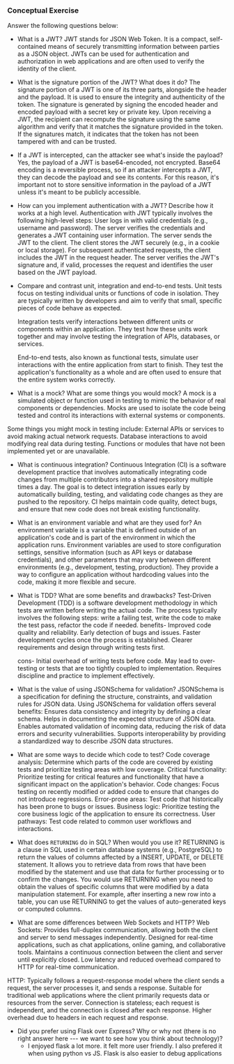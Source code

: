### Conceptual Exercise

Answer the following questions below:

- What is a JWT?
  JWT stands for JSON Web Token. It is a compact, self-contained means of securely transmitting information between parties as a JSON object. JWTs can be used for authentication and authorization in web applications and are often used to verify the identity of the client.


- What is the signature portion of the JWT?  What does it do?
  The signature portion of a JWT is one of its three parts, alongside the header and the payload. It is used to ensure the integrity and authenticity of the token. The signature is generated by signing the encoded header and encoded payload with a secret key or private key. Upon receiving a JWT, the recipient can recompute the signature using the same algorithm and verify that it matches the signature provided in the token. If the signatures match, it indicates that the token has not been tampered with and can be trusted.


- If a JWT is intercepted, can the attacker see what's inside the payload?
  Yes, the payload of a JWT is base64-encoded, not encrypted. Base64 encoding is a reversible process, so if an attacker intercepts a JWT, they can decode the payload and see its contents. For this reason, it's important not to store sensitive information in the payload of a JWT unless it's meant to be publicly accessible.


- How can you implement authentication with a JWT?  Describe how it works at a high level.
  Authentication with JWT typically involves the following high-level steps:
User logs in with valid credentials (e.g., username and password).
The server verifies the credentials and generates a JWT containing user information.
The server sends the JWT to the client.
The client stores the JWT securely (e.g., in a cookie or local storage).
For subsequent authenticated requests, the client includes the JWT in the request header.
The server verifies the JWT's signature and, if valid, processes the request and identifies the user based on the JWT payload.

- Compare and contrast unit, integration and end-to-end tests.
  Unit tests focus on testing individual units or functions of code in isolation. They are typically written by developers and aim to verify that small, specific pieces of code behave as expected.
  
  Integration tests verify interactions between different units or components within an application. They test how these units work together and may involve testing the integration of APIs, databases, or services.
  
  End-to-end tests, also known as functional tests, simulate user interactions with the entire application from start to finish. They test the application's functionality as a whole and are often used to ensure that the entire system works correctly.

- What is a mock? What are some things you would mock?
  A mock is a simulated object or function used in testing to mimic the behavior of real components or dependencies. Mocks are used to isolate the code being tested and control its interactions with external systems or components. 
  
Some things you might mock in testing include:
External APIs or services to avoid making actual network requests.
Database interactions to avoid modifying real data during testing.
Functions or modules that have not been implemented yet or are unavailable.

- What is continuous integration?
  Continuous Integration (CI) is a software development practice that involves automatically integrating code changes from multiple contributors into a shared repository multiple times a day. The goal is to detect integration issues early by automatically building, testing, and validating code changes as they are pushed to the repository. CI helps maintain code quality, detect bugs, and ensure that new code does not break existing functionality.

- What is an environment variable and what are they used for?
  An environment variable is a variable that is defined outside of an application's code and is part of the environment in which the application runs. Environment variables are used to store configuration settings, sensitive information (such as API keys or database credentials), and other parameters that may vary between different environments (e.g., development, testing, production). They provide a way to configure an application without hardcoding values into the code, making it more flexible and secure.

- What is TDD? What are some benefits and drawbacks?
  Test-Driven Development (TDD) is a software development methodology in which tests are written before writing the actual code. The process typically involves the following steps: write a failing test, write the code to make the test pass, refactor the code if needed.
    benefits-  Improved code quality and reliability.
    Early detection of bugs and issues.
    Faster development cycles once the process is established.
    Clearer requirements and design through writing tests first.
    
    cons- Initial overhead of writing tests before code.
    May lead to over-testing or tests that are too tightly coupled to implementation.
    Requires discipline and practice to implement effectively.

- What is the value of using JSONSchema for validation?
 JSONSchema is a specification for defining the structure, constraints, and validation rules for JSON data. Using JSONSchema for validation offers several benefits:
  Ensures data consistency and integrity by defining a clear schema.
  Helps in documenting the expected structure of JSON data.
  Enables automated validation of incoming data, reducing the risk of data errors and security vulnerabilities.
  Supports interoperability by providing a standardized way to describe JSON data structures.

- What are some ways to decide which code to test?
 Code coverage analysis: Determine which parts of the code are covered by existing tests and prioritize testing areas with low coverage.
  Critical functionality: Prioritize testing for critical features and functionality that have a significant impact on the application's behavior.
  Code changes: Focus testing on recently modified or added code to ensure that changes do not introduce regressions.
  Error-prone areas: Test code that historically has been prone to bugs or issues.
  Business logic: Prioritize testing the core business logic of the application to ensure its correctness.
  User pathways: Test code related to common user workflows and interactions.

- What does `RETURNING` do in SQL? When would you use it?
  RETURNING is a clause in SQL used in certain database systems (e.g., PostgreSQL) to return the values of columns affected by a INSERT, UPDATE, or DELETE statement. It allows you to retrieve data from rows that have been modified by the statement and use that data for further processing or to confirm the changes.
  You would use RETURNING when you need to obtain the values of specific columns that were modified by a data manipulation statement. For example, after inserting a new row into a table, you can use RETURNING to get the values of auto-generated keys or computed columns.

- What are some differences between Web Sockets and HTTP?
Web Sockets:
Provides full-duplex communication, allowing both the client and server to send messages independently.
Designed for real-time applications, such as chat applications, online gaming, and collaborative tools.
Maintains a continuous connection between the client and server until explicitly closed.
Low latency and reduced overhead compared to HTTP for real-time communication.

HTTP:
Typically follows a request-response model where the client sends a request, the server processes it, and sends a response.
Suitable for traditional web applications where the client primarily requests data or resources from the server.
Connection is stateless; each request is independent, and the connection is closed after each response.
Higher overhead due to headers in each request and response.



- Did you prefer using Flask over Express? Why or why not (there is no right
  answer here --- we want to see how you think about technology)?
    - I enjoyed flask a lot more. it felt more user friendly. I also prefered it when using python vs JS. Flask is also easier to debug applications 


